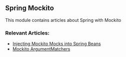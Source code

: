 ## Spring Mockito

This module contains articles about Spring with Mockito

### Relevant Articles: 
- [Injecting Mockito Mocks into Spring Beans](https://www.baeldung.com/injecting-mocks-in-spring)
- [Mockito ArgumentMatchers](https://www.baeldung.com/mockito-argument-matchers)
